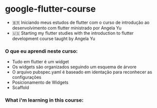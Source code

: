 # google-flutter-course
- 🇧🇷 Iniciando meus estudos de flutter com o curso de introdução ao desenvolvimento com flutter ministrado por Angela Yu
- 🇺🇸 Starting my flutter studies with the introduction to flutter development course taught by Angela Yu

### O que eu aprendi neste curso: 
- Tudo em flutter é um widget
- Os widgets são organizados seguindo um esquema de árvore
- O arquivo pubspec.yaml é baseado em identação para reconhecer as configurações
- Posicionamento de Widgets
- Scaffold


### What i'm learning in this course:
